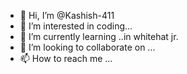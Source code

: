 - 👋 Hi, I’m @Kashish-411
- 👀 I’m interested in coding...
- 🌱 I’m currently learning ..in whitehat jr.
- 💞️ I’m looking to collaborate on ...
- 📫 How to reach me ...

<!---
Kashish-411/Kashish-411 is a ✨ special ✨ repository because its `README.md` (this file) appears on your GitHub profile.
You can click the Preview link to take a look at your changes.
--->
